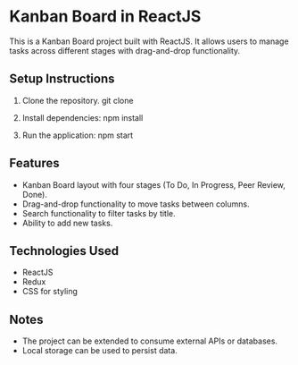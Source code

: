 
# Kanban Board in ReactJS

This is a Kanban Board project built with ReactJS. It allows users to manage tasks across different stages with drag-and-drop functionality.

## Setup Instructions

1. Clone the repository.
git clone <repository-url>

2. Install dependencies:
npm install

3. Run the application:
npm start

## Features

- Kanban Board layout with four stages (To Do, In Progress, Peer Review, Done).
- Drag-and-drop functionality to move tasks between columns.
- Search functionality to filter tasks by title.
- Ability to add new tasks.

## Technologies Used

- ReactJS
- Redux
- CSS for styling

## Notes

- The project can be extended to consume external APIs or databases.
- Local storage can be used to persist data.